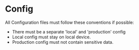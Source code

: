# Config
All Configuration files must follow these conventions if possible:

* There must be a separate 'local' and 'production' config
* Local config must stay on local device.
* Production config must not contain sensitive data.